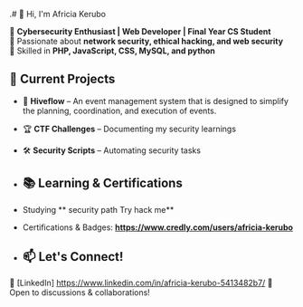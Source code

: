  .# 👋 Hi, I'm Africia Kerubo  

🔹 **Cybersecurity Enthusiast | Web Developer | Final Year CS Student**  
🔹 Passionate about **network security, ethical hacking, and web security**  
🔹 Skilled in **PHP, JavaScript, CSS, MySQL, and python**

## 🚀 Current Projects  
- 🔐 **Hiveflow** – An event management system that is designed to simplify the planning, coordination, and execution of events.
- 🏆 **CTF Challenges** – Documenting my security learnings  
- 🛠️ **Security Scripts** – Automating security tasks

- ## 📚 Learning & Certifications  
- Studying ** security path Try hack me**  
- Certifications & Badges: **https://www.credly.com/users/africia-kerubo**

- ## 📫 Let's Connect!  
💼 [LinkedIn] https://www.linkedin.com/in/africia-kerubo-5413482b7/ 
💬 Open to discussions & collaborations!  


<!--
**africiak/africiak** is a ✨ _special_ ✨ repository because its `README.md` (this file) appears on your GitHub profile.

Here are some ideas to get you started:

- 🔭 I’m currently working on ...
- 🌱 I’m currently learning ...
- 👯 I’m looking to collaborate on ...
- 🤔 I’m looking for help with ...
- 💬 Ask me about ...-
- 📫 How to reach me: ...
- 😄 Pronouns: ...
- ⚡ Fun fact: ...
-->
